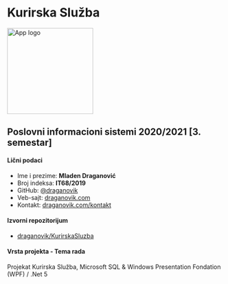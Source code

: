 # Kurirska Služba

<img src="https://raw.githubusercontent.com/draganovik/KurirskaSluzba/main/Kurirska%20Slu%C5%BEba/Assets/logo.png?token=ADZAMVLTQIQ6BYYZ7ITJVKTABS32Q" alt="App logo" width="200"/>

## Poslovni informacioni sistemi 2020/2021 [3. semestar]

#### Lični podaci
- Ime i prezime: **Mladen Draganović**
- Broj indeksa: **IT68/2019**
- GitHub: [@draganovik](https://github.com/draganovik)
- Veb-sajt: [draganovik.com](https://draganovik.com)
- Kontakt: [draganovik.com/kontakt](https://draganovik.com/kontakt)

#### Izvorni repozitorijum
- [draganovik/KurirskaSluzba](https://github.com/draganovik/KurirskaSluzba)

#### Vrsta projekta - Tema rada
 Projekat Kurirska Služba, Microsoft SQL & Windows Presentation Fondation (WPF) / .Net 5
